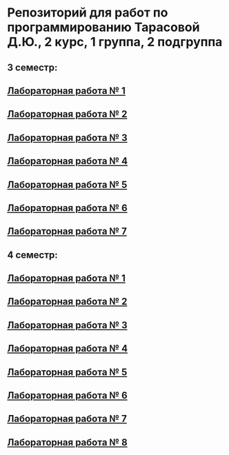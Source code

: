 # Репозиторий для работ по программированию Тарасовой Д.Ю., 2 курс, 1 группа, 2 подгруппа

## 3 семестр:

## [Лабораторная работа № 1](https://github.com/tarassiky/Programm/tree/412a26d016c1ccdd296c1456e11bdc33f294a659/%D0%9B%D0%B0%D0%B1%D0%BE%D1%80%D0%B0%D1%82%D0%BE%D1%80%D0%BD%D0%B0%D1%8F%20%E2%84%961)
## [Лабораторная работа № 2](https://github.com/tarassiky/Programm/tree/b1e08efbe9730446ea65abcb77dff74b37174363/%D0%9B%D0%B0%D0%B1%D0%BE%D1%80%D0%B0%D1%82%D0%BE%D1%80%D0%BD%D0%B0%D1%8F%20%E2%84%96%202)
## [Лабораторная работа № 3](https://github.com/tarassiky/Programm/tree/0d596aeb2e29540b56a211308fc3efe8a0e2e63c/%D0%9B%D0%B0%D0%B1%D0%BE%D1%80%D0%B0%D1%82%D0%BE%D1%80%D0%BD%D0%B0%D1%8F%20%E2%84%963)
## [Лабораторная работа № 4](https://github.com/tarassiky/Programm/tree/0d596aeb2e29540b56a211308fc3efe8a0e2e63c/%D0%9B%D0%B0%D0%B1%D0%BE%D1%80%D0%B0%D1%82%D0%BE%D1%80%D0%BD%D0%B0%D1%8F%20%E2%84%96%204)
## [Лабораторная работа № 5](https://github.com/tarassiky/Programm/tree/7e7f25e1a2c7fbf3159b2911b8e1e128b6e9b7d5/%D0%9B%D0%B0%D0%B1%D0%BE%D1%80%D0%B0%D1%82%D0%BE%D1%80%D0%BD%D0%B0%D1%8F%20%E2%84%965)
## [Лабораторная работа № 6](https://github.com/tarassiky/Programm/tree/7e7f25e1a2c7fbf3159b2911b8e1e128b6e9b7d5/%D0%9B%D0%B0%D0%B1%D0%BE%D1%80%D0%B0%D1%82%D0%BE%D1%80%D0%BD%D0%B0%D1%8F%20%E2%84%96%206)
## [Лабораторная работа № 7](https://github.com/tarassiky/Programm/tree/7e7f25e1a2c7fbf3159b2911b8e1e128b6e9b7d5/%D0%9B%D0%B0%D0%B1%D0%BE%D1%80%D0%B0%D1%82%D0%BE%D1%80%D0%BD%D0%B0%D1%8F%20%E2%84%96%207)

## 4 семестр:

## [Лабораторная работа № 1](https://github.com/tarassiky/Programm/tree/7e7f25e1a2c7fbf3159b2911b8e1e128b6e9b7d5/%D0%BF%D1%80%D0%BE%D0%B3%20%D0%BB%D1%80%20-%201)
## [Лабораторная работа № 2](https://github.com/tarassiky/Programm/tree/7e7f25e1a2c7fbf3159b2911b8e1e128b6e9b7d5/%D0%BF%D1%80%D0%BE%D0%B3%20%D0%BB%D1%80%20-%202)
## [Лабораторная работа № 3](https://github.com/tarassiky/Programm/tree/7e7f25e1a2c7fbf3159b2911b8e1e128b6e9b7d5/%D0%BF%D1%80%D0%BE%D0%B3%20%D0%BB%D1%80%20-%203)
## [Лабораторная работа № 4](https://github.com/tarassiky/Programm/tree/7e7f25e1a2c7fbf3159b2911b8e1e128b6e9b7d5/%D0%BF%D1%80%D0%BE%D0%B3%20%D0%BB%D1%80%20-%204)
## [Лабораторная работа № 5](https://github.com/tarassiky/Programm/tree/7e7f25e1a2c7fbf3159b2911b8e1e128b6e9b7d5/%D0%BF%D1%80%D0%BE%D0%B3%20%D0%BB%D1%80%20-%205)
## [Лабораторная работа № 6](https://github.com/tarassiky/Programm/tree/7e7f25e1a2c7fbf3159b2911b8e1e128b6e9b7d5/%D0%BF%D1%80%D0%BE%D0%B3%20%D0%BB%D1%80%20-%206)
## [Лабораторная работа № 7](https://github.com/tarassiky/Programm/tree/7e7f25e1a2c7fbf3159b2911b8e1e128b6e9b7d5/%D0%BF%D1%80%D0%BE%D0%B3%20%D0%BB%D1%80%20-%207)
## [Лабораторная работа № 8](https://github.com/tarassiky/Programm/tree/7e7f25e1a2c7fbf3159b2911b8e1e128b6e9b7d5/LR8)
